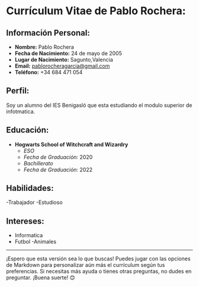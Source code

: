 # **Currículum Vitae de Pablo Rochera**:

## **Información Personal**:
- **Nombre:** Pablo Rochera
- **Fecha de Nacimiento:** 24 de mayo de 2005
- **Lugar de Nacimiento:** Sagunto,Valencia
- **Email:** pablorocheragarcia@gmail.com
- **Teléfono:** +34 684 471 054

## **Perfil**:
Soy un alumno del IES Benigasló que esta estudiando el modulo superior de infotmatica.

## **Educación**:
- **Hogwarts School of Witchcraft and Wizardry**
  - *ESO*
  - *Fecha de Graduación:* 2020
  - *Bachillerato*
  - *Fecha de Graduación:* 2022

## **Habilidades**:
-Trabajador
-Estudioso

## **Intereses**:
- Informatica
- Futbol
-Animales

---

¡Espero que esta versión sea lo que buscas! Puedes jugar con las opciones de Markdown para personalizar aún más el currículum según tus preferencias. Si necesitas más ayuda o tienes otras preguntas, no dudes en preguntar. ¡Buena suerte! 😊
